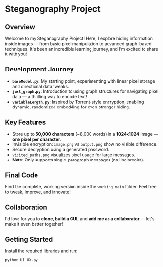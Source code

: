 # Steganography Project

## Overview
Welcome to my Steganography Project! Here, I explore hiding information inside images — from basic pixel manipulation to advanced graph-based techniques. It's been an incredible learning journey, and I’m excited to share it with you!

## Development Journey
- **`baseModel.py`**: My starting point, experimenting with linear pixel storage and directional data tweaks.
- **`just_graph.py`**: Introduction to using graph structures for navigating pixel data — a thrilling way to encode text!
- **`variableLength.py`**: Inspired by Torrent-style encryption, enabling dynamic, randomized embedding for even stronger hiding.

## Key Features
- Store up to **50,000 characters** (~8,000 words) in a **1024x1024** image — **one pixel per character**.
- Invisible encryption: `image.png` vs `output.png` show no visible difference.
- Secure decryption using a generated password.
- `visited_paths.png` visualizes pixel usage for large messages.
- **Note**: Only supports single-paragraph messages (no line breaks).

## Final Code
Find the complete, working version inside the `working_main` folder. Feel free to tweak, improve, and innovate!

## Collaboration
I'd love for you to **clone**, **build a GUI**, and **add me as a collaborator** — let's make it even better together!

## Getting Started
Install the required libraries and run:

```bash
python UI_UX.py